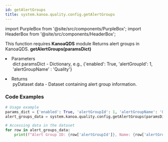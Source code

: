 ```yaml
---
id: getAlertGroups
title: system.kanoa.quality.config.getAlertGroups
---
```

import PurpleBox from '@site/src/components/PurpleBox';
import HeaderBox from '@site/src/components/HeaderBox';

<PurpleBox>This function requires <b>KanoaQDS</b> module</PurpleBox>
<HeaderBox header="Description">Returns alert groups in KanoaQDS.</HeaderBox>
<HeaderBox header="Syntax">
    <b>getAlertGroups(paramsDict)</b>
    <li> Parameters <br />
        <ul>dict paramsDict - Dictionary, e.g., &#123;'enabled': True, 'alertGroupId': 1, 'alertGroupName' : 'Quality'}</ul>
    </li>
    <li> Returns <br />
        <ul>pyDataset data - Dataset containing alert group information.</ul>
    </li>
</HeaderBox>

### Code Examples
```python
# Usage example
params_dict = {'enabled': True, 'alertGroupId': 1, 'alertGroupName': 'Quality'}
alert_groups_data = system.kanoa.quality.config.getAlertGroups(paramsDict=params_dict)

# Accessing data in the dataset
for row in alert_groups_data:
    print(f"Alert Group ID: {row['alertGroupId']}, Name: {row['alertGroupName']}, Enabled: {row['enabled']}")

